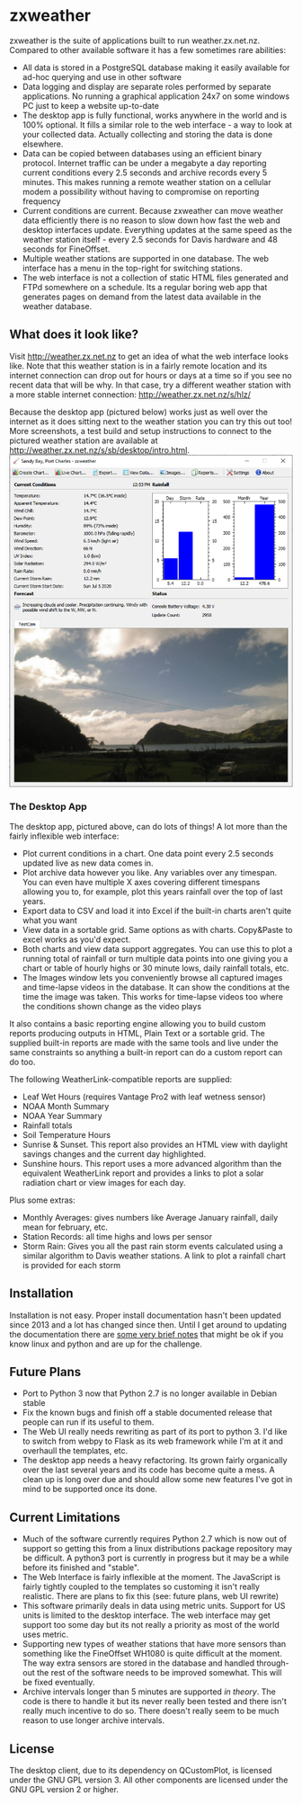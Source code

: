 # zxweather

zxweather is the suite of applications built to run weather.zx.net.nz. Compared to other available software it has a few sometimes rare abilities:

  - All data is stored in a PostgreSQL database making it easily available for ad-hoc querying and use in other software
  - Data logging and display are separate roles performed by separate applications. No running a graphical application 24x7 on some windows PC just to keep a website up-to-date
  - The desktop app is fully functional, works anywhere in the world and is 100% optional. It fills a similar role to the web interface - a way to look at your collected data. Actually collecting and storing the data is done elsewhere.
  - Data can be copied between databases using an efficient binary protocol. Internet traffic can be under a megabyte a day reporting current conditions every 2.5 seconds and archive records every 5 minutes. This makes running a remote weather station on a cellular modem a possibility without having to compromise on reporting frequency
   - Current conditions are current. Because zxweather can move weather data efficiently there is no reason to slow down how fast the web and desktop interfaces update. Everything updates at the same speed as the weather station itself - every 2.5 seconds for Davis hardware and 48 seconds for FineOffset.
   - Multiple weather stations are supported in one database. The web interface has a menu in the top-right for switching stations.
   - The web interface is not a collection of static HTML files generated and FTPd somewhere on a schedule. Its a regular boring web app that generates pages on demand from the latest data available in the weather database.
   
## What does it look like?
Visit http://weather.zx.net.nz to get an idea of what the web interface looks like. Note that this weather station is in a fairly remote location and its internet connection can drop out for hours or days at a time so if you see no recent data that will be why. In that case, try a different weather station with a more stable internet connection: http://weather.zx.net.nz/s/hlz/

Because the desktop app (pictured below) works just as well over the internet as it does sitting next to the weather station you can try this out too! More screenshots, a test build and setup instructions to connect to the pictured weather station are available at http://weather.zx.net.nz/s/sb/desktop/intro.html.
![Desktop App](doc/readme/desktop.png)

### The Desktop App
The desktop app, pictured above, can do lots of things! A lot more than the fairly inflexible web interface:
   - Plot current conditions in a chart. One data point every 2.5 seconds updated live as new data comes in.
   - Plot archive data however you like. Any variables over any timespan. You can even have multiple X axes covering different timespans allowing you to, for example, plot this years rainfall over the top of last years.
   - Export data to CSV and load it into Excel if the built-in charts aren't quite what you want
   - View data in a sortable grid. Same options as with charts. Copy&Paste to excel works as you'd expect.
   - Both charts and view data support aggregates. You can use this to plot a running total of rainfall or turn multiple data points into one giving you a chart or table of hourly highs or 30 minute lows, daily rainfall totals, etc.
   - The Images window lets you conveniently browse all captured images and time-lapse videos in the database. It can show the conditions at the time the image was taken. This works for time-lapse videos too where the conditions shown change as the video plays
   
It also contains a basic reporting engine allowing you to build custom reports producing outputs in HTML, Plain Text or a sortable grid. The supplied built-in reports are made with the same tools and live under the same constraints so anything a built-in report can do a custom report can do too. 

The following WeatherLink-compatible reports are supplied:

   - Leaf Wet Hours (requires Vantage Pro2 with leaf wetness sensor)
   - NOAA Month Summary
   - NOAA Year Summary
   - Rainfall totals
   - Soil Temperature Hours
   - Sunrise & Sunset. This report also provides an HTML view with daylight savings changes and the current day highlighted.
   - Sunshine hours. This report uses a more advanced algorithm than the equivalent WeatherLink report and provides a links to plot a solar radiation chart or view images for each day.

Plus some extras:
   - Monthly Averages: gives numbers like Average January rainfall, daily mean for february, etc.
   - Station Records: all time highs and lows per sensor
   - Storm Rain: Gives you all the past rain storm events calculated using a similar algorithm to Davis weather stations. A link to plot a rainfall chart is provided for each storm

## Installation
Installation is not easy. Proper install documentation hasn't been updated since 2013 and a lot has changed since then. Until I get around to updating the documentation there are [some very brief notes](doc/interim_install_notes.md) that might be ok if you know linux and python and are up for the challenge.

## Future Plans

 - Port to Python 3 now that Python 2.7 is no longer available in Debian stable
 - Fix the known bugs and finish off a stable documented release that people can run if its useful to them.
 - The Web UI really needs rewriting as part of its port to python 3. I'd like to switch from webpy to Flask as its web framework while I'm at it and overhaull the templates, etc.
 - The desktop app needs a heavy refactoring. Its grown fairly organically over the last several years and its code has become quite a mess. A clean up is long over due and should allow some new features I've got in mind to be supported once its done.

## Current Limitations

- Much of the software currently requires Python 2.7 which is now out of support so getting this from a linux distributions package repository may be difficult. A python3 port is currently in progress but it may be a while before its finished and "stable".
- The Web Interface is fairly inflexible at the moment. The JavaScript is fairly tightly coupled to the templates so customing it isn't really realistic. There are plans to fix this (see: future plans, web UI rewrite)
- This software primarily deals in data using metric units. Support for US units is limited to the desktop interface. The web interface may get support too some day but its not really a priority as most of the world uses metric.
- Supporting new types of weather stations that have more sensors than something like the FineOffset WH1080 is quite difficult at the moment. The way extra sensors are stored in the database and handled through-out the rest of the software needs to be improved somewhat. This will be fixed eventually.
- Archive intervals longer than 5 minutes are supported *in theory*. The code is there to handle it but its never really been tested and there isn't really much incentive to do so. There doesn't really seem to be much reason to use longer archive intervals.

## License
The desktop client, due to its dependency on QCustomPlot, is licensed under the GNU GPL version 3. All other components are licensed under the GNU GPL version 2 or higher.

